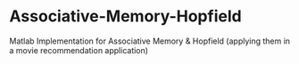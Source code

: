# Associative-Memory-Hopfield
Matlab Implementation for Associative Memory &amp; Hopfield (applying them in a movie recommendation application)
